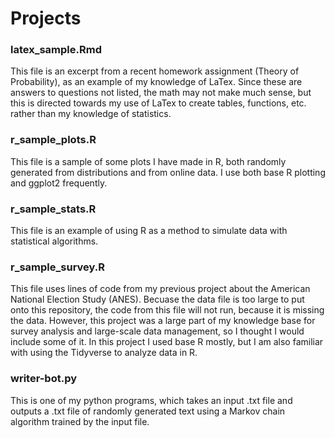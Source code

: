 # Projects

### latex_sample.Rmd

This file is an excerpt from a recent homework assignment (Theory of Probability), as an example of my knowledge of LaTex. Since these are answers to questions not listed, the math may not make much sense, but this is directed towards my use of LaTex to create tables, functions, etc. rather than my knowledge of statistics.

### r_sample_plots.R

This file is a sample of some plots I have made in R, both randomly generated from distributions and from online data. I use both base R plotting and ggplot2 frequently.

### r_sample_stats.R

This file is an example of using R as a method to simulate data with statistical algorithms.

### r_sample_survey.R

This file uses lines of code from my previous project about the American National Election Study (ANES). Becuase the data file is too large to put onto this repository, the code from this file will not run, because it is missing the data. However, this project was a large part of my knowledge base for survey analysis and large-scale data management, so I thought I would include some of it. In this project I used base R mostly, but I am also familiar with using the Tidyverse to analyze data in R.

### writer-bot.py

This is one of my python programs, which takes an input .txt file and outputs a .txt file of randomly generated text using a Markov chain algorithm trained by the input file.
